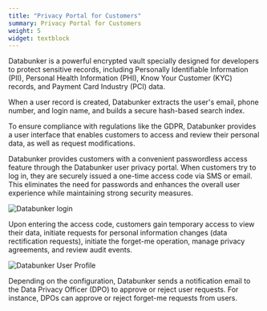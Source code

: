 ```yaml
---
title: "Privacy Portal for Customers"
summary: Privacy Portal for Customers
weight: 5
widget: textblock
---
```

Databunker is a powerful encrypted vault specially designed for developers to protect sensitive records, including Personally Identifiable Information (PII), Personal Health Information (PHI), Know Your Customer (KYC) records, and Payment Card Industry (PCI) data.

When a user record is created, Databunker extracts the user's email, phone number, and login name, and builds a secure hash-based search index.

To ensure compliance with regulations like the GDPR, Databunker provides a user interface that enables customers to access and review their personal data, as well as request modifications.

Databunker provides customers with a convenient passwordless access feature through the Databunker user privacy portal. When customers try to log in, they are securely issued a one-time access code via SMS or email. This eliminates the need for passwords and enhances the overall user experience while maintaining strong security measures.

![Databunker login](/use-case/user-privacy-controls/user-login.png)

Upon entering the access code, customers gain temporary access to view their data, initiate requests for personal information changes (data rectification requests), initiate the forget-me operation, manage privacy agreements, and review audit events.

![Databunker User Profile](/home/gallery/gallery/2-profile.png)

Depending on the configuration, Databunker sends a notification email to the Data Privacy Officer (DPO) to approve or reject user requests. For instance, DPOs can approve or reject forget-me requests from users.
